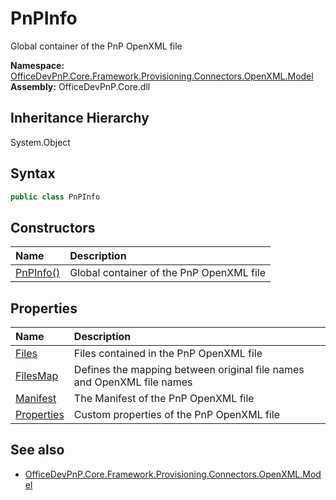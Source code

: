 # PnPInfo
Global container of the PnP OpenXML file  

**Namespace:** [OfficeDevPnP.Core.Framework.Provisioning.Connectors.OpenXML.Model](OfficeDevPnP.Core.Framework.Provisioning.Connectors.OpenXML.Model.md)  
**Assembly:** OfficeDevPnP.Core.dll  
## Inheritance Hierarchy
System.Object  


## Syntax
```C#
public class PnPInfo
```
## Constructors
|**Name**|**Description**|
|:-----|:-----|
| [PnPInfo()](OfficeDevPnP.Core.Framework.Provisioning.Connectors.OpenXML.Model.PnPInfo.ctor1.md) |  Global container of the PnP OpenXML file 
## Properties
|**Name**|**Description**|
|:-----|:-----|
| [Files](OfficeDevPnP.Core.Framework.Provisioning.Connectors.OpenXML.Model.PnPInfo.Files.md) | Files contained in the PnP OpenXML file
| [FilesMap](OfficeDevPnP.Core.Framework.Provisioning.Connectors.OpenXML.Model.PnPInfo.FilesMap.md) | Defines the mapping between original file names and OpenXML file names
| [Manifest](OfficeDevPnP.Core.Framework.Provisioning.Connectors.OpenXML.Model.PnPInfo.Manifest.md) | The Manifest of the PnP OpenXML file
| [Properties](OfficeDevPnP.Core.Framework.Provisioning.Connectors.OpenXML.Model.PnPInfo.Properties.md) | Custom properties of the PnP OpenXML file
## See also
- [OfficeDevPnP.Core.Framework.Provisioning.Connectors.OpenXML.Model](OfficeDevPnP.Core.Framework.Provisioning.Connectors.OpenXML.Model.md)
